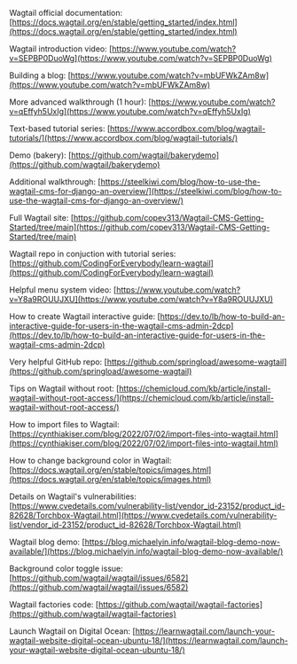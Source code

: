 Wagtail official documentation: [https://docs.wagtail.org/en/stable/getting_started/index.html](https://docs.wagtail.org/en/stable/getting_started/index.html)

Wagtail introduction video: [https://www.youtube.com/watch?v=SEPBP0DuoWg](https://www.youtube.com/watch?v=SEPBP0DuoWg)

Building a blog: [https://www.youtube.com/watch?v=mbUFWkZAm8w](https://www.youtube.com/watch?v=mbUFWkZAm8w)

More advanced walkthrough (1 hour): [https://www.youtube.com/watch?v=qEffyh5UxIg](https://www.youtube.com/watch?v=qEffyh5UxIg)

Text-based tutorial series: [https://www.accordbox.com/blog/wagtail-tutorials/](https://www.accordbox.com/blog/wagtail-tutorials/)

Demo (bakery): [https://github.com/wagtail/bakerydemo](https://github.com/wagtail/bakerydemo)

Additional walkthrough: [https://steelkiwi.com/blog/how-to-use-the-wagtail-cms-for-django-an-overview/](https://steelkiwi.com/blog/how-to-use-the-wagtail-cms-for-django-an-overview/)

Full Wagtail site: [https://github.com/copev313/Wagtail-CMS-Getting-Started/tree/main](https://github.com/copev313/Wagtail-CMS-Getting-Started/tree/main)

Wagtail repo in conjuction with tutorial series: [https://github.com/CodingForEverybody/learn-wagtail](https://github.com/CodingForEverybody/learn-wagtail)

Helpful menu system video: [https://www.youtube.com/watch?v=Y8a9ROUUJXU](https://www.youtube.com/watch?v=Y8a9ROUUJXU)

How to create Wagtail interactive guide: [https://dev.to/lb/how-to-build-an-interactive-guide-for-users-in-the-wagtail-cms-admin-2dcp](https://dev.to/lb/how-to-build-an-interactive-guide-for-users-in-the-wagtail-cms-admin-2dcp)

Very helpful GitHub repo: [https://github.com/springload/awesome-wagtail](https://github.com/springload/awesome-wagtail)

Tips on Wagtail without root: [https://chemicloud.com/kb/article/install-wagtail-without-root-access/](https://chemicloud.com/kb/article/install-wagtail-without-root-access/)

How to import files to Wagtail: [https://cynthiakiser.com/blog/2022/07/02/import-files-into-wagtail.html](https://cynthiakiser.com/blog/2022/07/02/import-files-into-wagtail.html)

How to change background color in Wagtail: [https://docs.wagtail.org/en/stable/topics/images.html](https://docs.wagtail.org/en/stable/topics/images.html)

Details on Wagtail's vulnerabilities: [https://www.cvedetails.com/vulnerability-list/vendor_id-23152/product_id-82628/Torchbox-Wagtail.html](https://www.cvedetails.com/vulnerability-list/vendor_id-23152/product_id-82628/Torchbox-Wagtail.html)

Wagtail blog demo: [https://blog.michaelyin.info/wagtail-blog-demo-now-available/](https://blog.michaelyin.info/wagtail-blog-demo-now-available/)

Background color toggle issue: [https://github.com/wagtail/wagtail/issues/6582](https://github.com/wagtail/wagtail/issues/6582)

Wagtail factories code: [https://github.com/wagtail/wagtail-factories](https://github.com/wagtail/wagtail-factories)

Launch Wagtail on Digital Ocean: [https://learnwagtail.com/launch-your-wagtail-website-digital-ocean-ubuntu-18/](https://learnwagtail.com/launch-your-wagtail-website-digital-ocean-ubuntu-18/)
